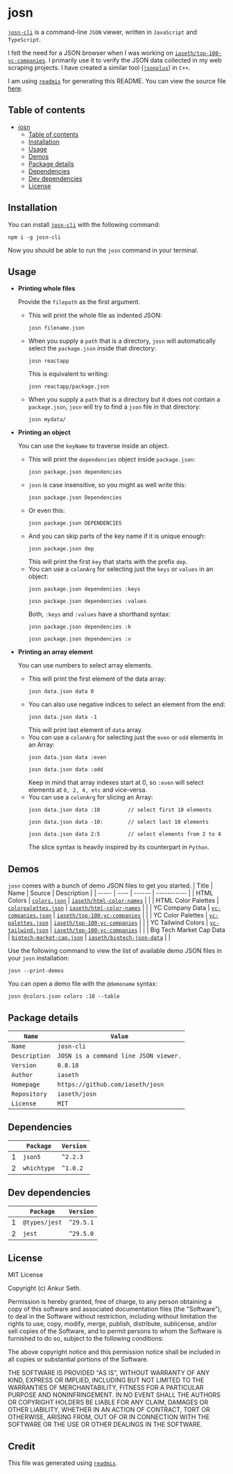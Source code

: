 
# josn
[`josn-cli`](https://www.npmjs.com/package/josn-cli) is a command-line `JSON` viewer, written in `JavaScript` and `TypeScript`.

I felt the need for a JSON browser when I was working on [`iaseth/top-100-yc-companies`](https://github.com/iaseth/top-100-yc-companies).
I primarily use it to verify the JSON data collected in my web scraping projects.
I have created a similar tool ([`jsonplus`](https://github.com/iaseth/jsonplus)) in `C++`.

I am using [`readmix`](https://github.com/iaseth/readmix) for generating this README.
You can view the source file [here](https://github.com/iaseth/josn/blob/master/README.md.rx).


## Table of contents
* [josn](#josn)
    * [Table of contents](#table-of-contents)
    * [Installation](#installation)
    * [Usage](#usage)
    * [Demos](#demos)
    * [Package details](#package-details)
    * [Dependencies](#dependencies)
    * [Dev dependencies](#dev-dependencies)
    * [License](#license)


## Installation
You can install [`josn-cli`](https://www.npmjs.com/package/josn-cli) with the following command:
```
npm i -g josn-cli
```
Now you should be able to run the `josn` command in your terminal.


## Usage
* **Printing whole files**

    Provide the `filepath` as the first argument.
    * This will print the whole file as indented JSON:
        ```
        josn filename.json
        ```
    * When you supply a `path` that is a directory, `josn` will automatically select the `package.json` inside that directory:
        ```
        josn reactapp
        ```
        This is equivalent to writing:
        ```
        josn reactapp/package.json
        ```
    * When you supply a `path` that is a directory but it does not contain a `package.json`, `josn` will try to find a `json` file in that directory:
        ```
        josn mydata/
        ```

* **Printing an object**

    You can use the `keyName` to traverse inside an object.
    * This will print the `dependencies` object inside `package.json`:
        ```
        josn package.json dependencies
        ```
    * `josn` is case insensitive, so you might as well write this:
        ```
        josn package.json Dependencies
        ```
    * Or even this:
        ```
        josn package.json DEPENDENCIES
        ```
    * And you can skip parts of the key name if it is unique enough:
        ```
        josn package.json dep
        ```
        This will print the first `key` that starts with the prefix `dep`.
    * You can use a `colonArg` for selecting just the `keys` or `values` in an object:
        ```
        josn package.json dependencies :keys
        ```
        ```
        josn package.json dependencies :values
        ```
        Both, `:keys` and `:values` have a shorthand syntax:
        ```
        josn package.json dependencies :k
        ```
        ```
        josn package.json dependencies :v
        ```

* **Printing an array element**

    You can use numbers to select array elements.
    * This will print the first element of the data array:
        ```
        josn data.json data 0
        ```
    * You can also use negative indices to select an element from the end:
        ```
        josn data.json data -1
        ```
        This will print last element of `data` array.
    * You can use a `colonArg` for selecting just the `even` or `odd` elements in an Array:
        ```
        josn data.json data :even
        ```
        ```
        josn data.json data :odd
        ```
        Keep in mind that array indexes start at 0, so `:even` will select elements at `0, 2, 4, etc` and vice-versa.
    * You can use a `colonArg` for slicing an Array:
        ```
        josn data.json data :10         // select first 10 elements
        ```
        ```
        josn data.json data -10:        // select last 10 elements
        ```
        ```
        josn data.json data 2:5         // select elements from 2 to 4
        ```
        The slice syntax is heavily inspired by its counterpart in `Python`.


## Demos
`josn` comes with a bunch of demo JSON files to get you started.
| Title | Name | Source | Description |
| ----- | ---- | ------ | ----------- |
| HTML Colors | [`colors.json`](https://github.com/iaseth/josn/tree/master/demojsons/colors.json) | [`iaseth/html-color-names`](https://github.com/iaseth/html-color-names) |  |
| HTML Color Palettes | [`colorpalettes.json`](https://github.com/iaseth/josn/tree/master/demojsons/colorpalettes.json) | [`iaseth/html-color-names`](https://github.com/iaseth/html-color-names) |  |
| YC Company Data | [`yc-companies.json`](https://github.com/iaseth/josn/tree/master/demojsons/yc-companies.json) | [`iaseth/top-100-yc-companies`](https://github.com/iaseth/top-100-yc-companies) |  |
| YC Color Palettes | [`yc-palettes.json`](https://github.com/iaseth/josn/tree/master/demojsons/yc-palettes.json) | [`iaseth/top-100-yc-companies`](https://github.com/iaseth/top-100-yc-companies) |  |
| YC Tailwind Colors | [`yc-tailwind.json`](https://github.com/iaseth/josn/tree/master/demojsons/yc-tailwind.json) | [`iaseth/top-100-yc-companies`](https://github.com/iaseth/top-100-yc-companies) |  |
| Big Tech Market Cap Data | [`bigtech-market-cap.json`](https://github.com/iaseth/josn/tree/master/demojsons/bigtech-market-cap.json) | [`iaseth/bigtech-json-data`](https://github.com/iaseth/bigtech-json-data) |  |

Use the following command to view the list of available demo JSON files in your `josn` installation:
```
josn --print-demos
```
You can open a demo file with the `@demoname` syntax:
```
josn @colors.json colors :10 --table
```


## Package details
| `Name`        | `Value`                               |
| ------------- | ------------------------------------- |
| `Name`        | `josn-cli`                            |
| `Description` | `JOSN is a command line JSON viewer.` |
| `Version`     | `0.8.18`                              |
| `Author`      | `iaseth`                              |
| `Homepage`    | `https://github.com/iaseth/josn`      |
| `Repository`  | `iaseth/josn`                         |
| `License`     | `MIT`                                 |



## Dependencies
|     | `Package`   | `Version`   |
| --- | ----------- | ----------- |
| 1   | `json5`     | `^2.2.3`    |
| 2   | `whichtype` | `^1.0.2`    |



## Dev dependencies
|     | `Package`     | `Version`   |
| --- | ------------- | ----------- |
| 1   | `@types/jest` | `^29.5.1`   |
| 2   | `jest`        | `^29.5.0`   |



## License
MIT License

Copyright (c) Ankur Seth.

Permission is hereby granted, free of charge, to any person obtaining a copy
of this software and associated documentation files (the "Software"), to deal
in the Software without restriction, including without limitation the rights
to use, copy, modify, merge, publish, distribute, sublicense, and/or sell
copies of the Software, and to permit persons to whom the Software is
furnished to do so, subject to the following conditions:

The above copyright notice and this permission notice shall be included in all
copies or substantial portions of the Software.

THE SOFTWARE IS PROVIDED "AS IS", WITHOUT WARRANTY OF ANY KIND, EXPRESS OR
IMPLIED, INCLUDING BUT NOT LIMITED TO THE WARRANTIES OF MERCHANTABILITY,
FITNESS FOR A PARTICULAR PURPOSE AND NONINFRINGEMENT. IN NO EVENT SHALL THE
AUTHORS OR COPYRIGHT HOLDERS BE LIABLE FOR ANY CLAIM, DAMAGES OR OTHER
LIABILITY, WHETHER IN AN ACTION OF CONTRACT, TORT OR OTHERWISE, ARISING FROM,
OUT OF OR IN CONNECTION WITH THE SOFTWARE OR THE USE OR OTHER DEALINGS IN THE
SOFTWARE.


## Credit

This file was generated using [`readmix`](https://github.com/iaseth/readmix).


